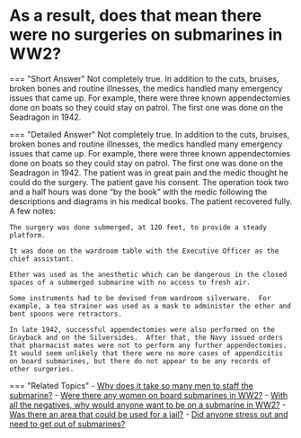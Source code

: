 # As a result, does that mean there were no surgeries on submarines in WW2?


=== "Short Answer"
    Not completely true. In addition to the cuts, bruises, broken bones and routine illnesses, the medics handled many emergency issues that came up. For example, there were three known appendectomies done on boats so they could stay on patrol. The first one was done on the Seadragon in 1942.

=== "Detailed Answer"
    Not completely true.  In addition to the cuts, bruises, broken bones and routine illnesses, the medics handled many emergency issues that came up.  For example, there were three known appendectomies done on boats so they could stay on patrol.  The first one was done on the Seadragon in 1942.  The patient was in great pain and the medic thought he could do the surgery.  The patient gave his consent.  The operation took two and a half hours was done “by the book” with the medic following the descriptions and diagrams in his medical books.  The patient recovered fully.  A few notes:

    The surgery was done submerged, at 120 feet, to provide a steady platform.

    It was done on the wardroom table with the Executive Officer as the chief assistant.

    Ether was used as the anesthetic which can be dangerous in the closed spaces of a submerged submarine with no access to fresh air.

    Some instruments had to be devised from wardroom silverware.  For example, a tea strainer was used as a mask to administer the ether and bent spoons were retractors.

    In late 1942, successful appendectomies were also performed on the Grayback and on the Silversides.  After that, the Navy issued orders that pharmacist mates were not to perform any further appendectomies.  It would seem unlikely that there were no more cases of appendicitis on board submarines, but there do not appear to be any records of other surgeries.

=== "Related Topics"
    - [Why does it take so many men to staff the submarine?](./why-does-it-take-so-many-men-to-staff-the-submarine.md)
    - [Were there any women on board submarines in WW2?](./were-there-any-women-on-board-submarines-in-ww2.md)
    - [With all the negatives, why would anyone want to be on a submarine in WW2?](./with-all-the-negatives-why-would-anyone-want-to-be-on-a-submarine-in-ww2.md)
    - [Was there an area that could be used for a jail?](./was-there-an-area-that-could-be-used-for-a-jail.md)
    - [Did anyone stress out and need to get out of submarines?](./did-anyone-stress-out-and-need-to-get-out-of-submarines.md)
